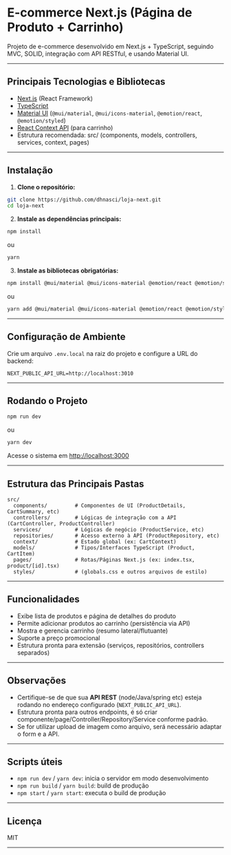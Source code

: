 
# E-commerce Next.js (Página de Produto + Carrinho)

Projeto de e-commerce desenvolvido em Next.js + TypeScript, seguindo MVC, SOLID, integração com API RESTful, e usando Material UI.

---

## Principais Tecnologias e Bibliotecas

- [Next.js](https://nextjs.org/) (React Framework)
- [TypeScript](https://www.typescriptlang.org/)
- [Material UI](https://mui.com/) (`@mui/material`, `@mui/icons-material`, `@emotion/react`, `@emotion/styled`)
- [React Context API](https://react.dev/reference/react/createContext) (para carrinho)
- Estrutura recomendada: src/ (components, models, controllers, services, context, pages)

---

## Instalação

1. **Clone o repositório:**

```bash
git clone https://github.com/dhnasci/loja-next.git
cd loja-next
```

2. **Instale as dependências principais:**

```bash
npm install
```
ou
```bash
yarn
```

3. **Instale as bibliotecas obrigatórias:**

```bash
npm install @mui/material @mui/icons-material @emotion/react @emotion/styled
```
ou
```bash
yarn add @mui/material @mui/icons-material @emotion/react @emotion/styled
```

---

## Configuração de Ambiente

Crie um arquivo `.env.local` na raiz do projeto e configure a URL do backend:

```env
NEXT_PUBLIC_API_URL=http://localhost:3010
```

---

## Rodando o Projeto

```bash
npm run dev
```
ou
```bash
yarn dev
```

Acesse o sistema em [http://localhost:3000](http://localhost:3000)

---

## Estrutura das Principais Pastas

```
src/
  components/         # Componentes de UI (ProductDetails, CartSummary, etc)
  controllers/        # Lógicas de integração com a API (CartController, ProductController)
  services/           # Lógicas de negócio (ProductService, etc)
  repositories/       # Acesso externo à API (ProductRepository, etc)
  context/            # Estado global (ex: CartContext)
  models/             # Tipos/Interfaces TypeScript (Product, CartItem)
  pages/              # Rotas/Páginas Next.js (ex: index.tsx, product/[id].tsx)
  styles/             # (globals.css e outros arquivos de estilo)
```

---

## Funcionalidades

- Exibe lista de produtos e página de detalhes do produto
- Permite adicionar produtos ao carrinho (persistência via API)
- Mostra e gerencia carrinho (resumo lateral/flutuante)
- Suporte a preço promocional
- Estrutura pronta para extensão (serviços, repositórios, controllers separados)

---

## Observações

- Certifique-se de que sua **API REST** (node/Java/spring etc) esteja rodando no endereço configurado (`NEXT_PUBLIC_API_URL`).
- Estrutura pronta para outros endpoints, é só criar componente/page/Controller/Repository/Service conforme padrão.
- Se for utilizar upload de imagem como arquivo, será necessário adaptar o form e a API.

---

## Scripts úteis

- `npm run dev` / `yarn dev`: inicia o servidor em modo desenvolvimento
- `npm run build` / `yarn build`: build de produção
- `npm start` / `yarn start`: executa o build de produção

---

## Licença

MIT

---

